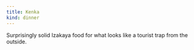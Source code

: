```yaml
---
title: Kenka
kind: dinner
---
```

Surprisingly solid Izakaya food for what looks like a tourist trap from the outside.
